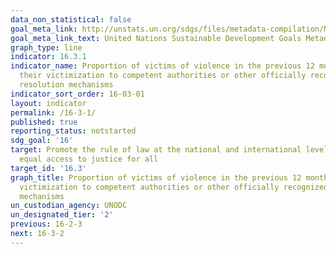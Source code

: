 ```yaml
---
data_non_statistical: false
goal_meta_link: http://unstats.un.org/sdgs/files/metadata-compilation/Metadata-Goal-16.pdf
goal_meta_link_text: United Nations Sustainable Development Goals Metadata (pdf 1361kB)
graph_type: line
indicator: 16.3.1
indicator_name: Proportion of victims of violence in the previous 12 months who reported
  their victimization to competent authorities or other officially recognized conflict
  resolution mechanisms
indicator_sort_order: 16-03-01
layout: indicator
permalink: /16-3-1/
published: true
reporting_status: notstarted
sdg_goal: '16'
target: Promote the rule of law at the national and international levels and ensure
  equal access to justice for all
target_id: '16.3'
graph_title: Proportion of victims of violence in the previous 12 months who reported their
  victimization to competent authorities or other officially recognized conflict resolution
  mechanisms
un_custodian_agency: UNODC
un_designated_tier: '2'
previous: 16-2-3
next: 16-3-2
---
```

